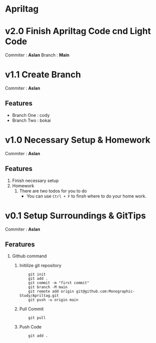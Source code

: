 # Apriltag

# v2.0 Finish Apriltag Code cnd Light Code

Commiter : **Aslan**
Branch : **Main**

# v1.1 Create Branch

Commiter : **Aslan**

## Features

- Branch One : cody
- Branch Two : bokai

# v1.0 Necessary Setup & Homework

Commiter : **Aslan**

## Features

1. Finish necessary setup
2. Homework
    1. There are two todos for you to do
        - You can use `Ctrl + F` to finsh where to do your home work. 

# v0.1 Setup Surroundings & GitTips

Commiter : **Aslan**

## Feratures

1.  Github command

    1. Initilize git repository
        ```
            git init
            git add .
            git commit -m "first commit"
            git branch -M main
            git remote add origin git@github.com:Monographic-Study/Apriltag.git
            git push -u origin main
        ```
    2. Pull Commit
        ```
            git pull
        ```
    3. Push Code
        ```
            git add .
        ```